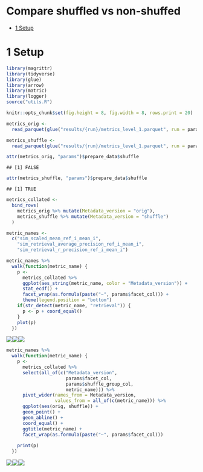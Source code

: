 Compare shuffled vs non-shuffed
================

-   [1 Setup](#setup)

# 1 Setup

``` r
library(magrittr)
library(tidyverse)
library(glue)
library(arrow)
library(matric)
library(logger)
source("utils.R")
```

``` r
knitr::opts_chunk$set(fig.height = 8, fig.width = 8, rows.print = 20)
```

``` r
metrics_orig <- 
  read_parquet(glue("results/{run}/metrics_level_1.parquet", run = params$orig_run))

metrics_shuffle <- 
  read_parquet(glue("results/{run}/metrics_level_1.parquet", run = params$shuffle_run))
```

``` r
attr(metrics_orig, "params")$prepare_data$shuffle
```

    ## [1] FALSE

``` r
attr(metrics_shuffle, "params")$prepare_data$shuffle
```

    ## [1] TRUE

``` r
metrics_collated <-
  bind_rows(
    metrics_orig %>% mutate(Metadata_version = "orig"),
    metrics_shuffle %>% mutate(Metadata_version = "shuffle")
  )
```

``` r
metric_names <- 
  c("sim_scaled_mean_ref_i_mean_i",
    "sim_retrieval_average_precision_ref_i_mean_i",
    "sim_retrieval_r_precision_ref_i_mean_i")
```

``` r
metric_names %>%
  walk(function(metric_name) {
    p <- 
      metrics_collated %>%
      ggplot(aes_string(metric_name, color = "Metadata_version")) +
      stat_ecdf() +
      facet_wrap(as.formula(paste("~", params$facet_col))) +
      theme(legend.position = "bottom")
    if(str_detect(metric_name, "retrieval")) {
      p <- p + coord_equal()
    }
    plot(p)
  })
```

![](compare_shuffle_files/figure-gfm/unnamed-chunk-8-1.png)<!-- -->![](compare_shuffle_files/figure-gfm/unnamed-chunk-8-2.png)<!-- -->![](compare_shuffle_files/figure-gfm/unnamed-chunk-8-3.png)<!-- -->

``` r
metric_names %>%
  walk(function(metric_name) {
    p <-
      metrics_collated %>%
      select(all_of(c("Metadata_version", 
                      params$facet_col,
                      params$shuffle_group_col,
                      metric_name))) %>%
      pivot_wider(names_from = Metadata_version, 
                  values_from = all_of(c(metric_name))) %>%
      ggplot(aes(orig, shuffle)) + 
      geom_point() + 
      geom_abline() + 
      coord_equal() + 
      ggtitle(metric_name) +
      facet_wrap(as.formula(paste("~", params$facet_col)))
    
    print(p)
  })
```

![](compare_shuffle_files/figure-gfm/unnamed-chunk-9-1.png)<!-- -->![](compare_shuffle_files/figure-gfm/unnamed-chunk-9-2.png)<!-- -->![](compare_shuffle_files/figure-gfm/unnamed-chunk-9-3.png)<!-- -->
